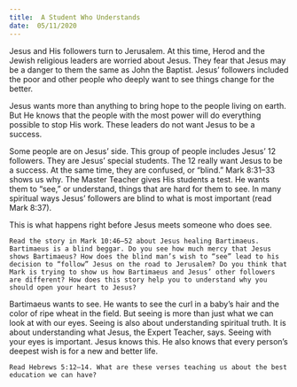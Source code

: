 ```yaml
---
title:  A Student Who Understands 
date:  05/11/2020
---
```


Jesus and His followers turn to Jerusalem. At this time, Herod and the Jewish religious leaders are worried about Jesus. They fear that Jesus may be a danger to them the same as John the Baptist. Jesus’ followers included the poor and other people who deeply want to see things change for the better.

Jesus wants more than anything to bring hope to the people living on earth. But He knows that the people with the most power will do everything possible to stop His work. These leaders do not want Jesus to be a success.

Some people are on Jesus’ side. This group of people includes Jesus’ 12 followers. They are Jesus’ special students. The 12 really want Jesus to be a success. At the same time, they are confused, or “blind.” Mark 8:31–33 shows us why. The Master Teacher gives His students a test. He wants them to “see,” or understand, things that are hard for them to see. In many spiritual ways Jesus’ followers are blind to what is most important (read Mark 8:37).

This is what happens right before Jesus meets someone who does see.

`Read the story in Mark 10:46–52 about Jesus healing Bartimaeus. Bartimaeus is a blind beggar. Do you see how much mercy that Jesus shows Bartimaeus? How does the blind man’s wish to “see” lead to his decision to “follow” Jesus on the road to Jerusalem? Do you think that Mark is trying to show us how Bartimaeus and Jesus’ other followers are different? How does this story help you to understand why you should open your heart to Jesus?`

Bartimaeus wants to see. He wants to see the curl in a baby’s hair and the color of ripe wheat in the field. But seeing is more than just what we can look at with our eyes. Seeing is also about understanding spiritual truth. It is about understanding what Jesus, the Expert Teacher, says. Seeing with your eyes is important. Jesus knows this. He also knows that every person’s deepest wish is for a new and better life.

`Read Hebrews 5:12–14. What are these verses teaching us about the best education we can have?`